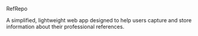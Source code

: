 RefRepo

A simplified, lightweight web app designed to help users capture and store information about their professional references.